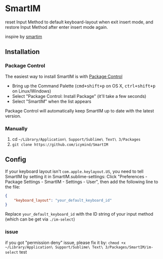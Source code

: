 # SmartIM

reset Input Method to default keyboard-layout when exit insert mode, and restore Input Method after enter insert mode again.

inspire by [smartim](https://github.com/ybian/smartim)

## Installation

### Package Control

The easiest way to install SmartIM is with [Package Control](http://wbond.net/sublime_packages/package_control)

- Bring up the Command Palette (<kbd>cmd+shift+p</kbd> on OS X, <kbd>ctrl+shift+p</kbd> on Linux/Windows)
- Select "Package Control: Install Package" (it'll take a few seconds)
- Select "SmartIM" when the list appears

Package Control will automatically keep SmartIM up to date with the latest version.

### Manually

1. cd `~/Library/Application\ Support/Sublime\ Text\ 3/Packages`
2. `git clone https://github.com/icymind/SmartIM`

## Config

If your keyboard layout isn't `com.apple.keylayout.US`, you need to tell SmartIM by setting it in SmartIM.sublime-settings:
Click "Preferences - Package Settings - SmartIM - Settings - User", then add the following line to the file:

```json
{
	"keyboard_layout": "your_default_keyboard_id"
}
```

Replace `your_default_keyboard_id` with the ID string of your input method (which can be get via `./im-select`)

### issue

if you got "permission deny" issue, please fix it by:
`chmod +x ~/Library/Application\ Support/Sublime\ Text\ 3/Packages/SmartIM/im-select`
test
